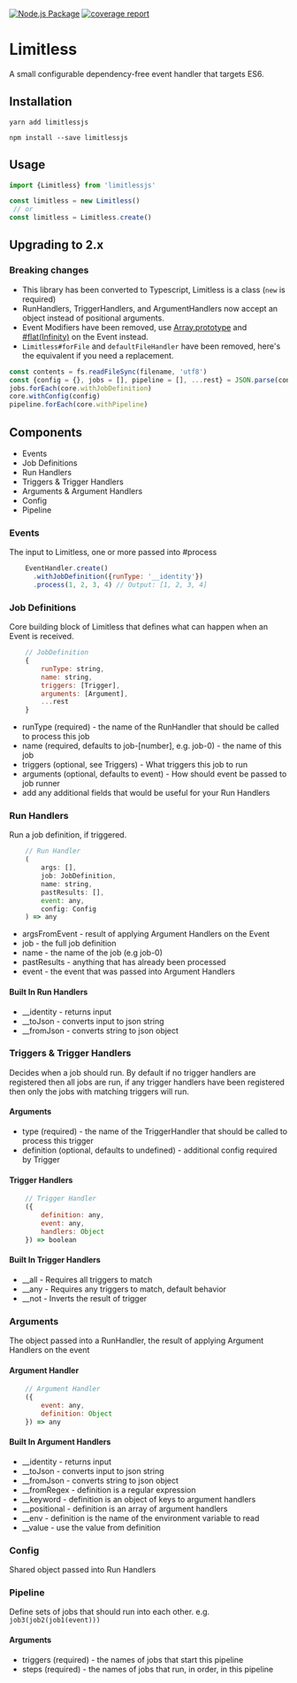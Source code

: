 [![Node.js Package](https://github.com/magicfoodhand/limitless/actions/workflows/npm-publish.yml/badge.svg)](https://github.com/magicfoodhand/limitless/actions/workflows/npm-publish.yml)
[![coverage report](https://gitlab.com/inapinch/limitless/badges/master/coverage.svg)](https://gitlab.com/inapinch/limitless/commits/master)

# Limitless

A small configurable dependency-free event handler that targets ES6.

## Installation

```yarn add limitlessjs```

```npm install --save limitlessjs```

## Usage

```javascript
import {Limitless} from 'limitlessjs'

const limitless = new Limitless()
 // or
const limitless = Limitless.create()
```

## Upgrading to 2.x

### Breaking changes
- This library has been converted to Typescript, Limitless is a class (`new` is required)
- RunHandlers, TriggerHandlers, and ArgumentHandlers now accept an object instead of positional arguments.
- Event Modifiers have been removed,
  use [Array.prototype](https://developer.mozilla.org/en-US/docs/Web/JavaScript/Reference/Global_Objects/Array)
  and [#flat(Infinity)](https://developer.mozilla.org/en-US/docs/Web/JavaScript/Reference/Global_Objects/Array/flat) on
  the Event instead.
- `Limitless#forFile` and `defaultFileHandler` have been removed, here's the equivalent if you need a replacement.
```javascript
const contents = fs.readFileSync(filename, 'utf8')
const {config = {}, jobs = [], pipeline = [], ...rest} = JSON.parse(contents)
jobs.forEach(core.withJobDefinition)
core.withConfig(config)
pipeline.forEach(core.withPipeline)
```

## Components

- Events
- Job Definitions
- Run Handlers
- Triggers & Trigger Handlers
- Arguments & Argument Handlers
- Config
- Pipeline

### Events

The input to Limitless, one or more passed into #process

```javascript
    EventHandler.create()
      .withJobDefinition({runType: '__identity'})
      .process(1, 2, 3, 4) // Output: [1, 2, 3, 4]
```

### Job Definitions

Core building block of Limitless that defines what can happen when an Event is received.

```javascript
    // JobDefinition
    { 
        runType: string, 
        name: string, 
        triggers: [Trigger], 
        arguments: [Argument], 
        ...rest 
    } 
```

- runType (required) - the name of the RunHandler that should be called to process this job
- name (required, defaults to job-[number], e.g. job-0) - the name of this job
- triggers (optional, see Triggers) - What triggers this job to run
- arguments (optional, defaults to event) - How should event be passed to job runner
- add any additional fields that would be useful for your Run Handlers

### Run Handlers

Run a job definition, if triggered.

```javascript
    // Run Handler
    (
        args: [], 
        job: JobDefinition, 
        name: string, 
        pastResults: [], 
        event: any, 
        config: Config
    ) => any
```

- argsFromEvent - result of applying Argument Handlers on the Event
- job - the full job definition
- name - the name of the job (e.g job-0)
- pastResults - anything that has already been processed
- event - the event that was passed into Argument Handlers

#### Built In Run Handlers

- __identity - returns input
- __toJson - converts input to json string
- __fromJson - converts string to json object

### Triggers & Trigger Handlers

Decides when a job should run. By default if no trigger handlers are registered then all jobs are run, if any trigger
handlers have been registered then only the jobs with matching triggers will run.

#### Arguments

- type (required) - the name of the TriggerHandler that should be called to process this trigger
- definition (optional, defaults to undefined) - additional config required by Trigger

#### Trigger Handlers

```javascript
    // Trigger Handler
    ({
        definition: any,
        event: any, 
        handlers: Object
    }) => boolean 
```

#### Built In Trigger Handlers

- __all - Requires all triggers to match
- __any - Requires any triggers to match, default behavior
- __not - Inverts the result of trigger

### Arguments

The object passed into a RunHandler, the result of applying Argument Handlers on the event

#### Argument Handler

```javascript
    // Argument Handler
    ({
        event: any, 
        definition: Object
    }) => any
```

#### Built In Argument Handlers

- __identity - returns input
- __toJson - converts input to json string
- __fromJson - converts string to json object
- __fromRegex - definition is a regular expression
- __keyword - definition is an object of keys to argument handlers
- __positional - definition is an array of argument handlers
- __env - definition is the name of the environment variable to read
- __value - use the value from definition

### Config

Shared object passed into Run Handlers

### Pipeline

Define sets of jobs that should run into each other. e.g. ```job3(job2(job1(event)))```

#### Arguments

- triggers (required) - the names of jobs that start this pipeline
- steps (required) - the names of jobs that run, in order, in this pipeline
